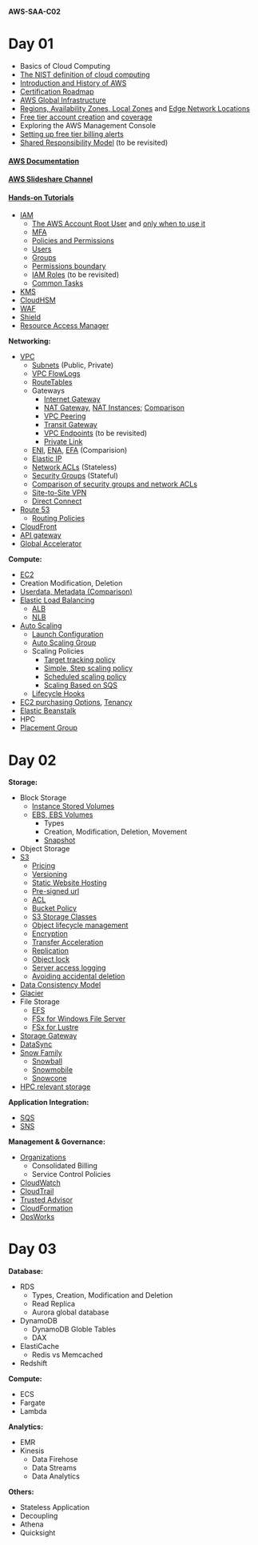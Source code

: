 **AWS-SAA-C02**

# Day 01

- Basics of Cloud Computing 
- [The NIST definition of cloud computing](https://nvlpubs.nist.gov/nistpubs/Legacy/SP/nistspecialpublication800-145.pdf)
- [Introduction and History of AWS](https://techcrunch.com/2016/07/02/andy-jassys-brief-history-of-the-genesis-of-aws/)
- [Certification Roadmap](https://aws.amazon.com/certification/)
- [AWS Global Infrastructure](https://aws.amazon.com/about-aws/global-infrastructure/)
- [Regions, Availability Zones, Local Zones](https://docs.aws.amazon.com/AWSEC2/latest/UserGuide/using-regions-availability-zones.html) and [Edge Network Locations](https://aws.amazon.com/about-aws/global-infrastructure/regional-product-services/#AWS_Edge_Network_Locations)
- [Free tier account creation](https://aws.amazon.com/premiumsupport/knowledge-center/create-and-activate-aws-account/) and [coverage](https://aws.amazon.com/free/)
- Exploring the AWS Management Console
- [Setting up free tier billing alerts](https://docs.aws.amazon.com/awsaccountbilling/latest/aboutv2/tracking-free-tier-usage.html)
- [Shared Responsibility Model](https://aws.amazon.com/compliance/shared-responsibility-model/) (to be revisited)


#### [AWS Documentation](https://docs.aws.amazon.com/index.html)
#### [AWS Slideshare Channel](https://www.slideshare.net/AmazonWebServices)
#### [Hands-on Tutorials](https://aws.amazon.com/getting-started/hands-on/)
- [IAM](https://docs.aws.amazon.com/IAM/latest/UserGuide/introduction.html)
  - [The AWS Account Root User](https://docs.aws.amazon.com/IAM/latest/UserGuide/id_root-user.html) and [only when to use it](https://docs.aws.amazon.com/general/latest/gr/aws_tasks-that-require-root.html)
  - [MFA](https://docs.aws.amazon.com/IAM/latest/UserGuide/id_credentials_mfa_enable_virtual.html#enable-virt-mfa-for-root)
  - [Policies and Permissions](https://docs.aws.amazon.com/IAM/latest/UserGuide/access_policies.html)
  - [Users](https://docs.aws.amazon.com/IAM/latest/UserGuide/introduction_identity-management.html)
  - [Groups](https://docs.aws.amazon.com/IAM/latest/UserGuide/id_groups.html)
  - [Permissions boundary](https://docs.aws.amazon.com/IAM/latest/UserGuide/access_policies_boundaries.html)
  - [IAM Roles](https://docs.aws.amazon.com/IAM/latest/UserGuide/id_roles.html) (to be revisited)
  - [Common Tasks](https://docs.aws.amazon.com/IAM/latest/UserGuide/introduction_quick-links-common-tasks.html)
- [KMS](https://docs.aws.amazon.com/kms/latest/developerguide/overview.html)
- [CloudHSM](https://docs.aws.amazon.com/cloudhsm/latest/userguide/introduction.html)
- [WAF](https://docs.aws.amazon.com/waf/latest/developerguide/waf-chapter.html)
- [Shield](https://docs.aws.amazon.com/waf/latest/developerguide/shield-chapter.html)
- [Resource Access Manager](https://docs.aws.amazon.com/ram/latest/userguide/what-is.html)

**Networking:**

- [VPC](https://aws.amazon.com/vpc/)
  - [Subnets](https://docs.aws.amazon.com/vpc/latest/userguide/VPC_Subnets.html#vpc-subnet-basics) (Public, Private)
  - [VPC FlowLogs](https://docs.aws.amazon.com/vpc/latest/userguide/flow-logs.html)
  - [RouteTables](https://docs.aws.amazon.com/vpc/latest/userguide/VPC_Route_Tables.html)
  - Gateways
    - [Internet Gateway](https://docs.aws.amazon.com/vpc/latest/userguide/VPC_Internet_Gateway.html)
    - [NAT Gateway](https://docs.aws.amazon.com/vpc/latest/userguide/vpc-nat-gateway.html), [NAT Instances](https://docs.aws.amazon.com/vpc/latest/userguide/VPC_NAT_Instance.html); [Comparison](https://docs.aws.amazon.com/vpc/latest/userguide/vpc-nat-comparison.html)
    - [VPC Peering](https://docs.aws.amazon.com/vpc/latest/peering/what-is-vpc-peering.html)
    - [Transit Gateway](https://aws.amazon.com/transit-gateway/)
    - [VPC Endpoints](https://docs.aws.amazon.com/vpc/latest/userguide/vpc-endpoints.html) (to be revisited)
    - [Private Link](https://docs.aws.amazon.com/vpc/latest/userguide/endpoint-service.html)
  - [ENI](https://docs.aws.amazon.com/AWSEC2/latest/UserGuide/using-eni.html), [ENA](https://docs.aws.amazon.com/AWSEC2/latest/UserGuide/enhanced-networking-ena.html), [EFA](https://docs.aws.amazon.com/AWSEC2/latest/UserGuide/efa.html) (Comparision)
  - [Elastic IP](https://docs.aws.amazon.com/AWSEC2/latest/UserGuide/elastic-ip-addresses-eip.html)
  - [Network ACLs](https://docs.aws.amazon.com/vpc/latest/userguide/vpc-network-acls.html) (Stateless)
  - [Security Groups](https://docs.aws.amazon.com/AWSEC2/latest/UserGuide/ec2-security-groups.html) (Stateful)
  - [Comparison of security groups and network ACLs](https://docs.aws.amazon.com/vpc/latest/userguide/VPC_Security.html)
  - [Site-to-Site VPN](https://docs.aws.amazon.com/vpn/latest/s2svpn/VPC_VPN.html)
  - [Direct Connect](https://docs.aws.amazon.com/directconnect/latest/UserGuide/Welcome.html)
- [Route 53](https://docs.aws.amazon.com/Route53/latest/DeveloperGuide/Welcome.html)
  - [Routing Policies](https://docs.aws.amazon.com/Route53/latest/DeveloperGuide/routing-policy.html)
- [CloudFront](https://docs.aws.amazon.com/AmazonCloudFront/latest/DeveloperGuide/Introduction.html)
- [API gateway](https://docs.aws.amazon.com/apigateway/latest/developerguide/welcome.html)
- [Global Accelerator](https://aws.amazon.com/global-accelerator/)

**Compute:**

- [EC2](https://docs.aws.amazon.com/AWSEC2/latest/UserGuide/concepts.html)
- Creation Modification, Deletion
- [Userdata, Metadata (Comparison)](https://docs.aws.amazon.com/AWSEC2/latest/UserGuide/ec2-instance-metadata.html)
- [Elastic Load Balancing](https://docs.aws.amazon.com/elasticloadbalancing/latest/userguide/what-is-load-balancing.html)
  - [ALB](https://docs.aws.amazon.com/elasticloadbalancing/latest/application/introduction.html)
  - [NLB](https://docs.aws.amazon.com/elasticloadbalancing/latest/network/introduction.html)
- [Auto Scaling](https://docs.aws.amazon.com/autoscaling/ec2/userguide/scaling_plan.html)
  - [Launch Configuration](https://docs.aws.amazon.com/autoscaling/ec2/userguide/LaunchConfiguration.html)
  - [Auto Scaling Group](https://docs.aws.amazon.com/autoscaling/ec2/userguide/AutoScalingGroup.html)
  - Scaling Policies
    - [Target tracking policy](https://docs.aws.amazon.com/autoscaling/ec2/userguide/as-scaling-target-tracking.html)
    - [Simple, Step scaling policy](https://docs.aws.amazon.com/autoscaling/ec2/userguide/as-scaling-simple-step.html)
    - [Scheduled scaling policy](https://docs.aws.amazon.com/autoscaling/ec2/userguide/schedule_time.html)
    - [Scaling Based on SQS](https://docs.aws.amazon.com/autoscaling/ec2/userguide/as-using-sqs-queue.html)
  - [Lifecycle Hooks](https://docs.aws.amazon.com/autoscaling/ec2/userguide/lifecycle-hooks.html)
- [EC2 purchasing Options](https://docs.aws.amazon.com/AWSEC2/latest/UserGuide/instance-purchasing-options.html), [Tenancy](https://docs.aws.amazon.com/AWSEC2/latest/UserGuide/dedicated-instance.html)
- [Elastic Beanstalk](https://docs.aws.amazon.com/elasticbeanstalk/latest/dg/Welcome.html)
- HPC
- [Placement Group](https://docs.aws.amazon.com/AWSEC2/latest/UserGuide/placement-groups.html)

# Day 02

**Storage:**

- Block Storage
  - [Instance Stored Volumes](https://docs.aws.amazon.com/AWSEC2/latest/UserGuide/InstanceStorage.html)
  - [EBS, EBS Volumes](https://docs.aws.amazon.com/AWSEC2/latest/UserGuide/AmazonEBS.html)
    - Types
    - Creation, Modification, Deletion, Movement
    - [Snapshot](https://docs.aws.amazon.com/AWSEC2/latest/UserGuide/EBSSnapshots.html)
- Object Storage
- [S3](https://aws.amazon.com/s3/)
  - [Pricing](https://aws.amazon.com/s3/pricing/)
  - [Versioning](https://docs.aws.amazon.com/AmazonS3/latest/dev/Versioning.html)
  - [Static Website Hosting](https://docs.aws.amazon.com/AmazonS3/latest/dev/WebsiteHosting.html)
  - [Pre-signed url](https://docs.aws.amazon.com/AmazonS3/latest/dev/ShareObjectPreSignedURL.html)
  - [ACL](https://docs.aws.amazon.com/AmazonS3/latest/dev/S3_ACLs_UsingACLs.html)
  - [Bucket Policy](https://docs.aws.amazon.com/AmazonS3/latest/dev/using-iam-policies.html) 
  - [S3 Storage Classes](https://aws.amazon.com/s3/storage-classes/)
  - [Object lifecycle management](https://docs.aws.amazon.com/AmazonS3/latest/dev/object-lifecycle-mgmt.html)
  - [Encryption](https://docs.aws.amazon.com/AmazonS3/latest/dev/bucket-encryption.html)
  - [Transfer Acceleration](https://docs.aws.amazon.com/AmazonS3/latest/dev/transfer-acceleration.html)
  - [Replication](https://docs.aws.amazon.com/AmazonS3/latest/dev/replication.html)
  - [Object lock](https://docs.aws.amazon.com/AmazonS3/latest/dev/object-lock.html)
  - [Server access logging](https://docs.aws.amazon.com/AmazonS3/latest/dev/ServerLogs.html)
  - [Avoiding accidental deletion](https://aws.amazon.com/premiumsupport/knowledge-center/s3-audit-deleted-missing-objects/)
- [Data Consistency Model](https://docs.aws.amazon.com/AmazonS3/latest/dev/Introduction.html#ConsistencyModel)
- [Glacier](https://aws.amazon.com/glacier/)
- File Storage
  - [EFS](https://docs.aws.amazon.com/efs/latest/ug/whatisefs.html)
  - [FSx for Windows File Server](https://docs.aws.amazon.com/fsx/latest/WindowsGuide/what-is.html)
  - [FSx for Lustre](https://docs.aws.amazon.com/fsx/latest/LustreGuide/what-is.html)
- [Storage Gateway](https://aws.amazon.com/storagegateway/)
- [DataSync](https://docs.aws.amazon.com/datasync/latest/userguide/what-is-datasync.html)
- [Snow Family](https://aws.amazon.com/snow/)
  - [Snowball](https://docs.aws.amazon.com/snowball/latest/ug/whatissnowball.html)
  - [Snowmobile](https://aws.amazon.com/snowmobile/)
  - [Snowcone](https://docs.aws.amazon.com/snowball/latest/snowcone-guide/snowcone-what-is-snowcone.html)
- [HPC relevant storage](https://d1.awsstatic.com/whitepapers/AWS%20Partner%20Network_HPC%20Storage%20Options_2019_FINAL.pdf)

**Application Integration:**

- [SQS](https://docs.aws.amazon.com/AWSSimpleQueueService/latest/SQSDeveloperGuide/welcome.html)
- [SNS](https://docs.aws.amazon.com/sns/latest/dg/welcome.html)

**Management & Governance:**

- [Organizations](https://docs.aws.amazon.com/organizations/latest/userguide/orgs_introduction.html)
  - Consolidated Billing
  - Service Control Policies
- [CloudWatch](https://docs.aws.amazon.com/AmazonCloudWatch/latest/monitoring/WhatIsCloudWatch.html)
- [CloudTrail](https://docs.aws.amazon.com/awscloudtrail/latest/userguide/cloudtrail-user-guide.html)
- [Trusted Advisor](https://aws.amazon.com/premiumsupport/technology/trusted-advisor/)
- [CloudFormation](https://docs.aws.amazon.com/AWSCloudFormation/latest/UserGuide/Welcome.html)
- [OpsWorks](https://docs.aws.amazon.com/opsworks/latest/userguide/welcome.html)

# Day 03

**Database:**

- RDS
  - Types, Creation, Modification and Deletion
  - Read Replica
  - Aurora global database
- DynamoDB
  - DynamoDB Globle Tables
  - DAX
- ElastiCache
  - Redis vs Memcached
- Redshift

**Compute:**

- ECS
- Fargate
- Lambda

**Analytics:**

- EMR
- Kinesis
  - Data Firehose
  - Data Streams
  - Data Analytics

**Others:**

- Stateless Application
- Decoupling
- Athena
- Quicksight
